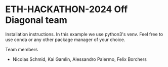 # ETH-HACKATHON-2024 Off Diagonal team

Installation instructions. In this example we use python3's venv. Feel free to use conda or any other package manager of your choice.

Team members
- Nicolas Schmid, Kai Gamlin, Alessandro Palermo, Felix Borchers
